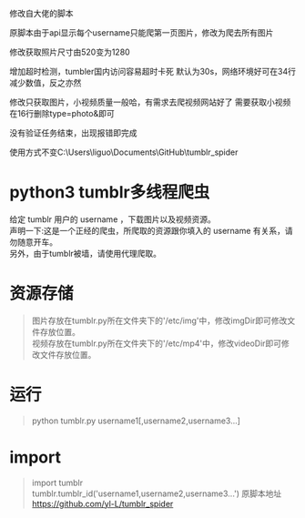 修改自大佬的脚本

原脚本由于api显示每个username只能爬第一页图片，修改为爬去所有图片

修改获取照片尺寸由520变为1280

增加超时检测，tumbler国内访问容易超时卡死
    默认为30s，网络环境好可在34行减少数值，反之亦然

修改只获取图片，小视频质量一般哈，有需求去爬视频网站好了
    需要获取小视频在16行删除type=photo&即可

没有验证任务结束，出现报错即完成

使用方式不变C:\Users\liguo\Documents\GitHub\tumblr_spider

# python3 tumblr多线程爬虫
给定 tumblr 用户的 username ，下载图片以及视频资源。  
声明一下:这是一个正经的爬虫，所爬取的资源跟你填入的 username 有关系，请勿随意开车。  
另外，由于tumblr被墙，请使用代理爬取。

# 资源存储
>图片存放在tumblr.py所在文件夹下的'/etc/img'中，修改imgDir即可修改文件存放位置。  
>视频存放在tumblr.py所在文件夹下的'/etc/mp4'中，修改videoDir即可修改文件存放位置。

# 运行
>python tumblr.py username1[,username2,username3...]

# import
>import tumblr  
>tumblr.tumblr_id('username1,username2,username3...')
原脚本地址
https://github.com/yl-L/tumblr_spider
